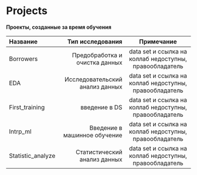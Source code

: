 # Projects

**Проекты, созданные за время обучения**


| Название | Тип исследования | Примечание |
| :-------------------- | ---------------------: |:---------------------------:|
| Borrowers | Предобработка и очистка данных | data set и ссылка на коллаб недоступны, правообладатель|
| EDA | Исследовательский анализ данных | data set и ссылка на коллаб недоступны, правообладатель|
| First_training | введение в DS | data set и ссылка на коллаб недоступны, правообладатель|
| Intrp_ml | Введение в машинное обучение| data set и ссылка на коллаб недоступны, правообладатель|
| Statistic_analyze | Статистический анализ данных| data set и ссылка на коллаб недоступны, правообладатель|

